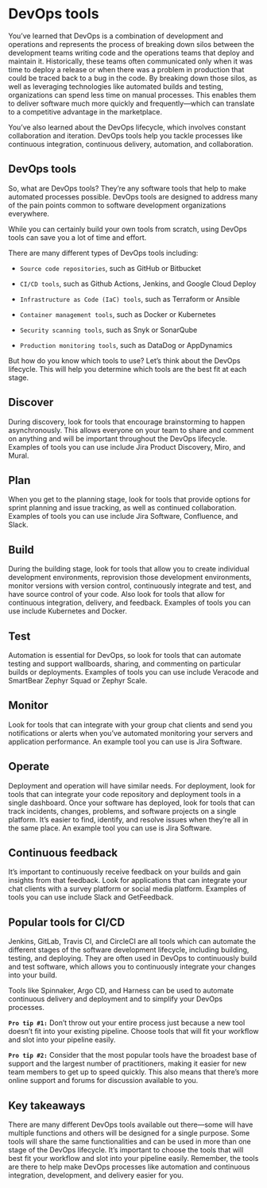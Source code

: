 # DevOps tools
You’ve learned that DevOps is a combination of development and operations and represents the process of breaking down silos between the development teams writing code and the operations teams that deploy and maintain it. Historically, these teams often communicated only when it was time to deploy a release or when there was a problem in production that could be traced back to a bug in the code. By breaking down those silos, as well as leveraging technologies like automated builds and testing, organizations can spend less time on manual processes. This enables them to deliver software much more quickly and frequently—which can translate to a competitive advantage in the marketplace. 

You’ve also learned about the DevOps lifecycle, which involves constant collaboration and iteration. DevOps tools help you tackle processes like continuous integration, continuous delivery, automation, and collaboration.

## DevOps tools
So, what are DevOps tools? They’re any software tools that help to make automated processes possible. DevOps tools are designed to address many of the pain points common to software development organizations everywhere.

While you can certainly build your own tools from scratch, using DevOps tools can save you a lot of time and effort. 

There are many different types of DevOps tools including: 

- `Source code repositories`, such as GitHub or Bitbucket

- `CI/CD tools`, such as Github Actions, Jenkins, and Google Cloud Deploy

- `Infrastructure as Code (IaC) tools`, such as Terraform or Ansible

- `Container management tools`, such as Docker or Kubernetes

- `Security scanning tools`, such as Snyk or SonarQube

- `Production monitoring tools`, such as DataDog or AppDynamics

But how do you know which tools to use? Let’s think about the DevOps lifecycle. This will help you determine which tools are the best fit at each stage. 

## Discover
During discovery, look for tools that encourage brainstorming to happen asynchronously. This allows everyone on your team to share and comment on anything and will be important throughout the DevOps lifecycle. Examples of tools you can use include Jira Product Discovery, Miro, and Mural.

## Plan 
When you get to the planning stage, look for tools that provide options for sprint planning and issue tracking, as well as continued collaboration. Examples of tools you can use include Jira Software, Confluence, and Slack.

## Build
During the building stage, look for tools that allow you to create individual development environments, reprovision those development environments, monitor versions with version control, continuously integrate and test, and have source control of your code. Also look for tools that allow for continuous integration, delivery, and feedback. Examples of tools you can use include Kubernetes and Docker.

## Test 
Automation is essential for DevOps, so look for tools that can automate testing and support wallboards, sharing, and commenting on particular builds or deployments. Examples of tools you can use include Veracode and SmartBear Zephyr Squad or Zephyr Scale.

## Monitor
Look for tools that can integrate with your group chat clients and send you notifications or alerts when you’ve automated monitoring your servers and application performance. An example tool you can use is Jira Software. 

## Operate
Deployment and operation will have similar needs. For deployment, look for tools that can integrate your code repository and deployment tools in a single dashboard. Once your software has deployed, look for tools that can track incidents, changes, problems, and software projects on a single platform. It’s easier to find, identify, and resolve issues when they’re all in the same place. An example tool you can use is Jira Software. 

## Continuous feedback
It’s important to continuously receive feedback on your builds and gain insights from that feedback. Look for applications that can integrate your chat clients with a survey platform or social media platform. Examples of tools you can use include Slack and GetFeedback. 

## Popular tools for CI/CD
Jenkins, GitLab, Travis CI, and CircleCI are all tools which can automate the different stages of the software development lifecycle, including building, testing, and deploying. They are often used in DevOps to continuously build and test software, which allows you to continuously integrate your changes into your build. 

Tools like Spinnaker, Argo CD, and Harness can be used to automate continuous delivery and deployment and to simplify your DevOps processes. 

**`Pro tip #1:`** Don’t throw out your entire process just because a new tool doesn’t fit into your existing pipeline. Choose tools that will fit your workflow and slot into your pipeline easily.

**`Pro tip #2:`** Consider that the most popular tools have the broadest base of support and the largest number of practitioners, making it easier for new team members to get up to speed quickly. This also means that there’s more online support and forums for discussion available to you.

## Key takeaways
There are many different DevOps tools available out there—some will have multiple functions and others will be designed for a single purpose. Some tools will share the same functionalities and can be used in more than one stage of the DevOps lifecycle. It’s important to choose the tools that will best fit your workflow and slot into your pipeline easily. Remember, the tools are there to help make DevOps processes like automation and continuous integration, development, and delivery easier for you.